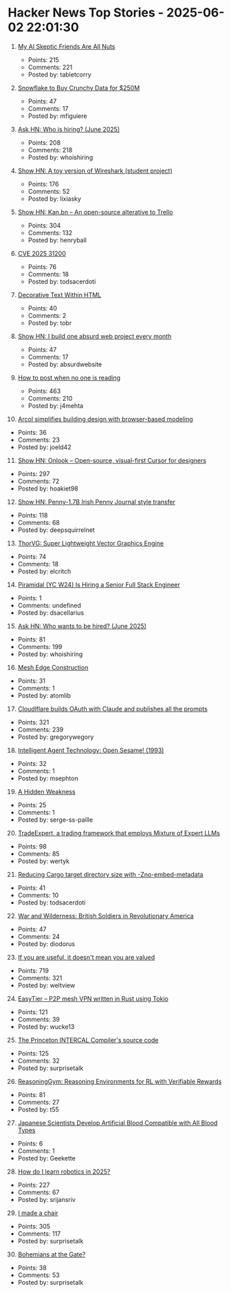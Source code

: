 # Hacker News Top Stories - 2025-06-02 22:01:30

1. [My AI Skeptic Friends Are All Nuts](https://fly.io/blog/youre-all-nuts/)
   - Points: 215
   - Comments: 221
   - Posted by: tabletcorry

2. [Snowflake to Buy Crunchy Data for $250M](https://www.wsj.com/articles/snowflake-to-buy-crunchy-data-for-250-million-233543ab)
   - Points: 47
   - Comments: 17
   - Posted by: mfiguiere

3. [Ask HN: Who is hiring? (June 2025)](undefined)
   - Points: 208
   - Comments: 218
   - Posted by: whoishiring

4. [Show HN: A toy version of Wireshark (student project)](https://github.com/lixiasky/vanta)
   - Points: 176
   - Comments: 52
   - Posted by: lixiasky

5. [Show HN: Kan.bn – An open-source alterative to Trello](https://github.com/kanbn/kan)
   - Points: 304
   - Comments: 132
   - Posted by: henryball

6. [CVE 2025 31200](https://blog.noahhw.dev/posts/cve-2025-31200/)
   - Points: 76
   - Comments: 18
   - Posted by: todsacerdoti

7. [Decorative Text Within HTML](https://shkspr.mobi/blog/2025/05/decorative-text-within-html/)
   - Points: 40
   - Comments: 2
   - Posted by: tobr

8. [Show HN: I build one absurd web project every month](https://absurd.website)
   - Points: 47
   - Comments: 17
   - Posted by: absurdwebsite

9. [How to post when no one is reading](https://www.jeetmehta.com/posts/thrive-in-obscurity)
   - Points: 463
   - Comments: 210
   - Posted by: j4mehta

10. [Arcol simplifies building design with browser-based modeling](https://www.arcol.io/)
   - Points: 36
   - Comments: 23
   - Posted by: joeld42

11. [Show HN: Onlook – Open-source, visual-first Cursor for designers](https://github.com/onlook-dev/onlook)
   - Points: 297
   - Comments: 72
   - Posted by: hoakiet98

12. [Show HN: Penny-1.7B Irish Penny Journal style transfer](https://huggingface.co/dleemiller/Penny-1.7B)
   - Points: 118
   - Comments: 68
   - Posted by: deepsquirrelnet

13. [ThorVG: Super Lightweight Vector Graphics Engine](https://www.thorvg.org/about)
   - Points: 74
   - Comments: 18
   - Posted by: elcritch

14. [Piramidal (YC W24) Is Hiring a Senior Full Stack Engineer](https://www.ycombinator.com/companies/piramidal/jobs/1a1PgE9-senior-full-stack-engineer)
   - Points: 1
   - Comments: undefined
   - Posted by: dsacellarius

15. [Ask HN: Who wants to be hired? (June 2025)](undefined)
   - Points: 81
   - Comments: 199
   - Posted by: whoishiring

16. [Mesh Edge Construction](https://maxliani.wordpress.com/2025/03/01/mesh-edge-construction/)
   - Points: 31
   - Comments: 1
   - Posted by: atomlib

17. [Cloudlflare builds OAuth with Claude and publishes all the prompts](https://github.com/cloudflare/workers-oauth-provider/commits/main/)
   - Points: 321
   - Comments: 239
   - Posted by: gregorywegory

18. [Intelligent Agent Technology: Open Sesame! (1993)](https://blog.gingerbeardman.com/2025/05/31/intelligent-agent-technology-open-sesame-1993/)
   - Points: 32
   - Comments: 1
   - Posted by: msephton

19. [A Hidden Weakness](https://serge-sans-paille.github.io/pythran-stories/a-hidden-weakness.html)
   - Points: 25
   - Comments: 1
   - Posted by: serge-ss-paille

20. [TradeExpert, a trading framework that employs Mixture of Expert LLMs](https://arxiv.org/abs/2411.00782)
   - Points: 98
   - Comments: 85
   - Posted by: wertyk

21. [Reducing Cargo target directory size with -Zno-embed-metadata](https://kobzol.github.io/rust/rustc/2025/06/02/reduce-cargo-target-dir-size-with-z-no-embed-metadata.html)
   - Points: 41
   - Comments: 10
   - Posted by: todsacerdoti

22. [War and Wilderness: British Soldiers in Revolutionary America](https://www.historytoday.com/archive/feature/war-and-wilderness-british-soldiers-revolutionary-america)
   - Points: 47
   - Comments: 24
   - Posted by: diodorus

23. [If you are useful, it doesn't mean you are valued](https://betterthanrandom.substack.com/p/if-you-are-useful-it-doesnt-mean)
   - Points: 719
   - Comments: 321
   - Posted by: weltview

24. [EasyTier – P2P mesh VPN written in Rust using Tokio](https://easytier.cn/en/)
   - Points: 121
   - Comments: 39
   - Posted by: wucke13

25. [The Princeton INTERCAL Compiler's source code](https://esoteric.codes/blog/published-for-the-first-time-the-original-intercal72-compiler-code)
   - Points: 125
   - Comments: 32
   - Posted by: surprisetalk

26. [ReasoningGym: Reasoning Environments for RL with Verifiable Rewards](https://arxiv.org/abs/2505.24760)
   - Points: 81
   - Comments: 27
   - Posted by: t55

27. [Japanese Scientists Develop Artificial Blood Compatible with All Blood Types](https://www.tokyoweekender.com/entertainment/tech-trends/japanese-scientists-develop-artificial-blood/)
   - Points: 6
   - Comments: 1
   - Posted by: Geekette

28. [How do I learn robotics in 2025?](undefined)
   - Points: 227
   - Comments: 67
   - Posted by: srijansriv

29. [I made a chair](https://milofultz.com/2025-05-27-i-made-a-chair.html)
   - Points: 305
   - Comments: 117
   - Posted by: surprisetalk

30. [Bohemians at the Gate?](https://inferencemagazine.substack.com/p/bohemians-at-the-gate)
   - Points: 38
   - Comments: 53
   - Posted by: surprisetalk

